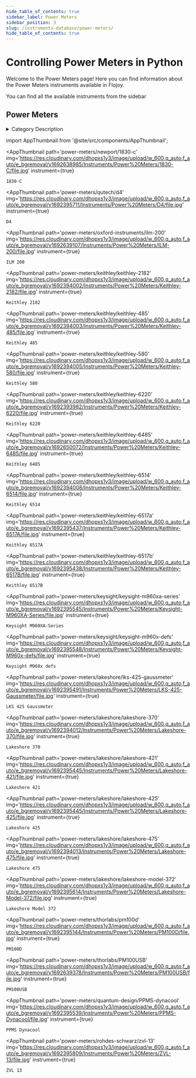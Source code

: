 ```yaml
--- 
hide_table_of_contents: true
sidebar_label: Power Meters
sidebar_position: 3
slug: /instruments-database/power-meters/
hide_table_of_contents: true
---
```


# Controlling Power Meters in Python

Welcome to the Power Meters page! Here you can find information about the Power Meters instruments available in Flojoy.

You can find all the available instruments from the sidebar


## Power Meters 

<details> 
<summary>Category Description</summary> 
A Power Meter is one of the most useful and simple instruments to measure electrical power when no deeper analysis of the measured data is required. It measures the voltage (V) and current (A) and derives from these the most important power results. Power meters are perfect for technicians and engineers performing simple tasks like stand-by power measurements. 
</details> 

<!-- Custom component -->
import AppThumbnail from '@site/src/components/AppThumbnail';

<div className="flex flex-wrap">

<AppThumbnail 
    path='power-meters/newport/1830-c'
    img='https://res.cloudinary.com/dhopxs1y3/image/upload/w_600,q_auto,f_auto/e_bgremoval/v1692638985/Instruments/Power%20Meters/1830-C/file.jpg'
    instrument={true}
>
    1830-C
</AppThumbnail>

<AppThumbnail 
    path='power-meters/qutech/d4'
    img='https://res.cloudinary.com/dhopxs1y3/image/upload/w_600,q_auto,f_auto/e_bgremoval/v1692395711/Instruments/Power%20Meters/D4/file.jpg'
    instrument={true}
>
    D4
</AppThumbnail>

<AppThumbnail 
    path='power-meters/oxford-instruments/ilm-200'
    img='https://res.cloudinary.com/dhopxs1y3/image/upload/w_600,q_auto,f_auto/e_bgremoval/v1692639107/Instruments/Power%20Meters/ILM-200/file.jpg'
    instrument={true}
>
    ILM 200
</AppThumbnail>

<AppThumbnail 
    path='power-meters/keithley/keithley-2182'
    img='https://res.cloudinary.com/dhopxs1y3/image/upload/w_600,q_auto,f_auto/e_bgremoval/v1692394002/Instruments/Power%20Meters/Keithley-2182/file.jpg'
    instrument={true}
>
    Keithley 2182
</AppThumbnail>

<AppThumbnail 
    path='power-meters/keithley/keithley-485'
    img='https://res.cloudinary.com/dhopxs1y3/image/upload/w_600,q_auto,f_auto/e_bgremoval/v1692394003/Instruments/Power%20Meters/Keithley-485/file.jpg'
    instrument={true}
>
    Keithley 485
</AppThumbnail>

<AppThumbnail 
    path='power-meters/keithley/keithley-580'
    img='https://res.cloudinary.com/dhopxs1y3/image/upload/w_600,q_auto,f_auto/e_bgremoval/v1692394005/Instruments/Power%20Meters/Keithley-580/file.jpg'
    instrument={true}
>
    Keithley 580
</AppThumbnail>

<AppThumbnail 
    path='power-meters/keithley/keithley-6220'
    img='https://res.cloudinary.com/dhopxs1y3/image/upload/w_600,q_auto,f_auto/e_bgremoval/v1692393982/Instruments/Power%20Meters/Keithley-6220/file.jpg'
    instrument={true}
>
    Keithley 6220
</AppThumbnail>

<AppThumbnail 
    path='power-meters/keithley/keithley-6485'
    img='https://res.cloudinary.com/dhopxs1y3/image/upload/w_600,q_auto,f_auto/e_bgremoval/v1692650072/Instruments/Power%20Meters/Keithley-6485/file.jpg'
    instrument={true}
>
    Keithley 6485
</AppThumbnail>

<AppThumbnail 
    path='power-meters/keithley/keithley-6514'
    img='https://res.cloudinary.com/dhopxs1y3/image/upload/w_600,q_auto,f_auto/e_bgremoval/v1692394008/Instruments/Power%20Meters/Keithley-6514/file.jpg'
    instrument={true}
>
    Keithley 6514
</AppThumbnail>

<AppThumbnail 
    path='power-meters/keithley/keithley-6517a'
    img='https://res.cloudinary.com/dhopxs1y3/image/upload/w_600,q_auto,f_auto/e_bgremoval/v1692395437/Instruments/Power%20Meters/Keithley-6517A/file.jpg'
    instrument={true}
>
    Keithley 6517A
</AppThumbnail>

<AppThumbnail 
    path='power-meters/keithley/keithley-6517b'
    img='https://res.cloudinary.com/dhopxs1y3/image/upload/w_600,q_auto,f_auto/e_bgremoval/v1692395438/Instruments/Power%20Meters/Keithley-6517B/file.jpg'
    instrument={true}
>
    Keithley 6517B
</AppThumbnail>

<AppThumbnail 
    path='power-meters/keysight/keysight-m960xa-series'
    img='https://res.cloudinary.com/dhopxs1y3/image/upload/w_600,q_auto,f_auto/e_bgremoval/v1692395545/Instruments/Power%20Meters/Keysight-M960XA-Series/file.jpg'
    instrument={true}
>
    Keysight M960XA-Series
</AppThumbnail>

<AppThumbnail 
    path='power-meters/keysight/keysight-m960x-defs'
    img='https://res.cloudinary.com/dhopxs1y3/image/upload/w_600,q_auto,f_auto/e_bgremoval/v1692395548/Instruments/Power%20Meters/Keysight-M960x-defs/file.jpg'
    instrument={true}
>
    Keysight M960x defs
</AppThumbnail>

<AppThumbnail 
    path='power-meters/lakeshore/lks-425-gaussmeter'
    img='https://res.cloudinary.com/dhopxs1y3/image/upload/w_600,q_auto,f_auto/e_bgremoval/v1692395491/Instruments/Power%20Meters/LKS-425-Gaussmeter/file.jpg'
    instrument={true}
>
    LKS 425 Gaussmeter
</AppThumbnail>

<AppThumbnail 
    path='power-meters/lakeshore/lakeshore-370'
    img='https://res.cloudinary.com/dhopxs1y3/image/upload/w_600,q_auto,f_auto/e_bgremoval/v1692394012/Instruments/Power%20Meters/Lakeshore-370/file.jpg'
    instrument={true}
>
    Lakeshore 370
</AppThumbnail>

<AppThumbnail 
    path='power-meters/lakeshore/lakeshore-421'
    img='https://res.cloudinary.com/dhopxs1y3/image/upload/w_600,q_auto,f_auto/e_bgremoval/v1692395445/Instruments/Power%20Meters/Lakeshore-421/file.jpg'
    instrument={true}
>
    Lakeshore 421
</AppThumbnail>

<AppThumbnail 
    path='power-meters/lakeshore/lakeshore-425'
    img='https://res.cloudinary.com/dhopxs1y3/image/upload/w_600,q_auto,f_auto/e_bgremoval/v1692395445/Instruments/Power%20Meters/Lakeshore-425/file.jpg'
    instrument={true}
>
    Lakeshore 425
</AppThumbnail>

<AppThumbnail 
    path='power-meters/lakeshore/lakeshore-475'
    img='https://res.cloudinary.com/dhopxs1y3/image/upload/w_600,q_auto,f_auto/e_bgremoval/v1692394013/Instruments/Power%20Meters/Lakeshore-475/file.jpg'
    instrument={true}
>
    Lakeshore 475
</AppThumbnail>

<AppThumbnail 
    path='power-meters/lakeshore/lakeshore-model-372'
    img='https://res.cloudinary.com/dhopxs1y3/image/upload/w_600,q_auto,f_auto/e_bgremoval/v1692395614/Instruments/Power%20Meters/Lakeshore-Model-372/file.jpg'
    instrument={true}
>
    Lakeshore Model 372
</AppThumbnail>

<AppThumbnail 
    path='power-meters/thorlabs/pm100d'
    img='https://res.cloudinary.com/dhopxs1y3/image/upload/w_600,q_auto,f_auto/e_bgremoval/v1692395144/Instruments/Power%20Meters/PM100D/file.jpg'
    instrument={true}
>
    PM100D
</AppThumbnail>

<AppThumbnail 
    path='power-meters/thorlabs/PM100USB'
    img='https://res.cloudinary.com/dhopxs1y3/image/upload/w_600,q_auto,f_auto/e_bgremoval/v1692639378/Instruments/Power%20Meters/PM100USB/file.jpg'
    instrument={true}
>
    PM100USB
</AppThumbnail>

<AppThumbnail 
    path='power-meters/quantum-design/PPMS-dynacool'
    img='https://res.cloudinary.com/dhopxs1y3/image/upload/w_600,q_auto,f_auto/e_bgremoval/v1692395539/Instruments/Power%20Meters/PPMS-Dynacool/file.jpg'
    instrument={true}
>
    PPMS Dynacool
</AppThumbnail>

<AppThumbnail 
    path='power-meters/rohdes-schwarz/zvl-13'
    img='https://res.cloudinary.com/dhopxs1y3/image/upload/w_600,q_auto,f_auto/e_bgremoval/v1692395809/Instruments/Power%20Meters/ZVL-13/file.jpg'
    instrument={true}
>
    ZVL 13
</AppThumbnail>
</div>